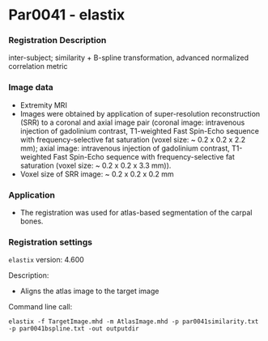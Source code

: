 # Par0041 - elastix

###  Registration Description
inter-subject; similarity + B-spline transformation, advanced normalized correlation metric	

###  Image data

* Extremity MRI
* Images were obtained by application of super-resolution reconstruction (SRR) to a coronal and axial image pair (coronal image: intravenous injection of gadolinium contrast, T1-weighted Fast Spin-Echo sequence with frequency-selective fat saturation (voxel size: ~ 0.2 x 0.2 x 2.2 mm); axial image: intravenous injection of gadolinium contrast, T1-weighted Fast Spin-Echo sequence with frequency-selective fat saturation (voxel size: ~ 0.2 x 0.2 x 3.3 mm)).
* Voxel size of SRR image: ~ 0.2 x 0.2 x 0.2 mm

###  Application

* The registration was used for atlas-based segmentation of the carpal bones.

###  Registration settings

`elastix` version: 4.600

Description:

* Aligns the atlas image to the target image

Command line call:


    elastix -f TargetImage.mhd -m AtlasImage.mhd -p par0041similarity.txt -p par0041bspline.txt -out outputdir
